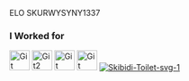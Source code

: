 ELO SKURWYSYNY1337 

### I Worked for
<a href="https://www.bahu.pro" target="_blank" rel="noreferrer"><img src="https://cdn.discordapp.com/icons/726348408134172672/2c887029721afc9c7c1212a89ff1a746.webp?size=240" width="36" height="36" alt="Git" /></a>
<a href="vane" target="_blank" rel="noreferrer"><img src="https://cdn.discordapp.com/icons/1227340618330669116/d4a8d2b2b5be1c0844ac16c48d25f2b8.webp?size=96" width="36" height="36" alt="Git2" /></a>
<a href="https://needrp.eu" target="_blank" rel="noreferrer"><img src="https://cdn.discordapp.com/icons/796043787482431528/a_30e776402eb3593d065ff4b16a8348d4.webp?size=96" width="36" height="36" alt="Git" /></a>
<a href="https://discord.gg/seavibe" target="_blank" rel="noreferrer"><img src="https://cdn.discordapp.com/icons/1236301979211399291/dfe0b17bbff0b10c15c44a9b5bda589e.webp?size=96" width="36" height="36" alt="Git" /></a>
<a href="https://imgbb.com/"><img src="https://i.ibb.co/WpBy8Rx/Skibidi-Toilet-svg-1.png" alt="Skibidi-Toilet-svg-1" border="0"></a>
